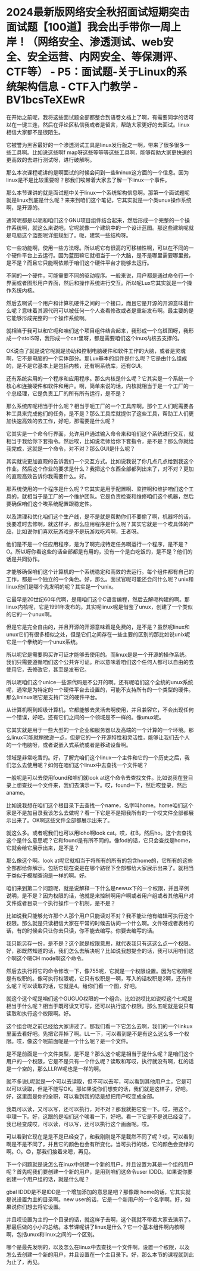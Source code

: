 # 2024最新版网络安全秋招面试短期突击面试题【100道】我会出手带你一周上岸！（网络安全、渗透测试、web安全、安全运营、内网安全、等保测评、CTF等） - P5：面试题-关于Linux的系统架构信息 - CTF入门教学 - BV1bcsTeXEwR

在开始之前呢，我将这些面试题全部都整合到语卷文档上了啊，有需要同学的话可以在一键三连，然后在评论区私信我或者是留言，帮助大家更好的去面试。linux相信大家都不是很陌生。

它被誉为黑客最好的一个渗透测试工具是linux发行版之一啊，带来了很多很多一些工具啊。比如说这些啊f map呀这些等等等这些工具啊，能够帮助大家更快速的更高效的去进行测试呀，进行破解啊。

那么本次课程呢讲的是啊面试的时候会问到一些lininux这方面的一个信息。因为linux是不是比较重要呀？那我们唉带着大家去了解一下linux一个事件。

那么本节课讲的就是面试题中关于linux一个系统架构信息啊。那第一个面试题呢就是linux到底是什么呢？来来到咱们这个笔记，它其实就是一个类unux操作系统啊，是开源的。

通常呢都是以呃和咱们这个GNU项目组件结合起来，然后形成一个完整的一个操作系统啊，就这么来说吧，它呢就像一个建筑中的一个设计蓝图。那这些建筑呢就是电脑这个蓝图呢详细规划了。呃，建筑一些结构呀。

它一些功能啊，使用一些方法呀。所以呢它有很高的可移植性啊，可以在不同的一个硬件平台上去运行。因为蓝图嘛它就相当于一个大脑，是不是哪里需要哪里搬，是不是？而且它只能啊依赖于咱们这个硬件平台才能够去运行。

不同的一个硬件，可能需要不同的驱动程序。一般来说，用户都是通过命令行一个界面或者图形用户界面，然后和操作系统进行交互。所以呢Lux它其实就是一个操作系统内核。

然后去啊试一个用户和计算机硬件之间的一个接口，而且它是开源的开源意味着什么呢？意味着其源代码可以被任何一个人查看修改或者是重新发布啊。最主要的是它能够形成完整的一个操作系统啊。

就相当于我可以和它呃和咱们这个项目组件结合起来，我形成一个乌斑图呀，我形成一个stoIS呀，我形成一个car里呀，都是需要咱们这个inux内核去支撑的。

OK说白了就是说它呢就是协助和控制电脑硬件和软件工作的大脑，或者是灵魂啊，它不是电脑的一个实体部分。那Lux基本的组件是什么呢？它是由什么组成的，是不是它基本上是包括内核，还有啊系统库，还有GUI。

还有系统实用的一个程序和应用程序。那么内核是什么呢？它其实是一个系统一个核心和连接硬件和软件和用户。啊，简单来说的话，内核就相当于是一个工厂的一个总经理，它是负责工厂的所有所有运行，是不是？

那么系统库呢相当于什么呢？相当于呃工厂的一个工具库啊，那个工人们呢需要各种工具来完成他们的任务，是不是？那么工具库就提供了这些工具，帮助工人们更加快速高效的去工作，好吧，那需要是什么呢？

它其实是一个命令行界面，允许用户通过输入命令来和咱们这个系统进行交互，就相当于我给你下套指令。然后唉，比如说老师给你下套指令，是不是？那么你就给我完成，这就是一个命令，对不对？那么GUI是什么呢？

其实就说更加直观的告诉我们一个交互方式。比如说我说了你几点几点给到我这个作业。然后这个作业的要求是什么？我把这个东西全部都列出来了，对不对？更加的直观高效告诉你我需要什么。好。

那系统使用的一个程序是什么呢？它其实是用于配置啊、监控啊和维护咱们这个工具的，就相当于是工厂的一个维护团队。它是负责检查和维修咱们这个机器，然后要确保咱们这个唉系统配置跟稳定性。

以及清理和优化咱们这个生产线，是不是就是帮助你们不要偷了啊，机器坏的话，我要准时去修啊，就这样子，那么应用程序是什么呢？其实它就是一个唉具体的产品，比如说你们喜欢玩游戏是不是玩游戏吃鸡啊，王者呀。

他们是不是一个任应用程序，是为了啊完成特定任务啊运行一个程序，是不是？O。所以呀你看这些的话全部都是有用的，没有一个是白吃饭的，是不是？他们的话是共同协作。

才能够确保咱们这个计算机的一个系统稳定和高效的去运行。每个组件都有自己的工作，都是一个独立的一个角色。好，那么。面试官呢可能还会问什么呢？unix和linux他们是哪个先发明的呢？其实是一个unix。

它最早是20世纪60年代啊，是用咱们这个C语言编程，然后去解呃构建的啊。那linux内核呢，它是1991年发布的。其实呢linux呢是借鉴了unux，创建了一个类似的它的一个unux啊。

但是它是完全自由的，并且开源的开源意味着是免费的，是不是？虽然呢linux和unux它们有很多相似之处，但是它们之间存在一些主要的区别的那比如说unix呢它是一个拳统的一个unux系统。

所以呢它是需要购买许可证才能够去使用的。而linux是是一个开源的操作系统。我们只需要遵循咱们这个公共许可证。所以意味着咱们这个任何人都可以自由的去使用它，去修改它，甚至是发布它。

所以呢咱们这个unice一些源代码是不公开的啊。还有呢咱们这个全统的unux系统呢，通常是为特定的一个硬件平台去设置的，可能不支持所有的一个类型的硬件。那么lininux呢它是支持广泛的硬件平台。

从计算机啊到超级计算机，它都能够去灵活去啊使用，并且兼容它，不会出现任何一个错误，好吧。还有它们之间的一个领域是不一样的。像unux呢。

它其实就是用于一些大型的一个企业和服务器以及高端的一个计算的一个环境。那么linux可能就稍微逊一点，但是它的一个开源特性和灵活性，能够让我们去个人的一个电脑呀，或者说嵌入式系统或者是移动设备啊。

领域是非常吃香的。好，了解完咱们这个linux一个主件和它的一个历史之后，我们怎么去使用呢？如何在咱们这个linux中去查找一个文件呢？

一般呢是可以去使用found和咱们就look at这个命令去查找文件。比如说我在登目录上想查找一个文件来，我们去演示一下。哎，found一下，然后哎登录，然后aname。

比如说我想在咱们这个根目录下去查找一个name，名字叫home。home咱们这个家是不是加目录我该怎么去做呢？看一下它是不是把我所有的一个哎文件全部都展示出来了。OK啊这些文件全部都展示出来了。

就这么多。或者呢我们也可以用loho啊look cat。哎，杠B，然后ho。这个去查找这个是什么意思呢？它和found是有所不同的。像fod的话，它只会查找是home，它就会给它展示出来，是不是？

那么像这个啊。look at呢它就相当于将所有的所有的包含home的，它所有的这些全部都给你解示。包括它现在说是在哪个路径下全部都给大家展示出来了。就相当于类似于模糊查询是一样的啊。好。

咱们来到第二个问题呢，就是说解释一下什么是newux下的一个权限，并且举例说明，是不是？因为权限的话，他就是来控制啊用户啊或者用户组或者其他用户对文件或者目录一个执行操作一个机制，是不是？

比如说我只能够允许那个人那个用户只能读对不对？我不能让他有编辑可执行这个权限。那么就是只读相信大家在平常的时候去访问一个什么啊。文件呀或者表格的话，有的时候会只让你去只读，你不能去编写。你要去编写的话。

我只能另存一份，是不是？这个就是权限意思，就代表我只有这这么点一个权限。好，那既然知道的话，我们怎么去解决呢？比如说我想提全的话，我可以用咱们这个啊这个嗯CH mode啊这个命令。

然后去执行将它的命令修改一下，像755呢，它就是一个权限设置。因为它权限呢是有权职的。像可执行权限呢，它只有权职是一啊，写入的话权职是2啊，还有什么呢？可以读取的话，它就是4。给你们看一个图，好吧。

就这个这个呢是咱们这个GUGUO权限的一个组合。比如说哎比如说哎这个七呢是相当于什么呢？相当于既可读又可写，还可以执行这个权限。那么五呢就是说只有读取和执行这个权限啊。好。

这个组合呢之前已经给大家讲过了。那我们看一下它怎么去啊，我们的一个linkux里面去看好吧。先把它弄掉了啊。LL一下，可以看到是不是有这么这么多一个权限。哎，像这个呢前面呢是一个什么呢？是一个文件。

是不是前面是一个文件类型，是不是？那么这个呢是相当于是什么呢？是咱们这个用户的一个权限，它是不是只有一个什么呢？读取和写哎，执行就没有啊，杠的话是一个空的，那么LLRW呢也是一样的啊。

就不多说L呢就是一个可以去读取，但不可以去写，可以看到其他用户主，它是可以可以读取，但是不能写OK。那如果说你们想变的话，我们就是这样子，好吧。好，这里面是你的全职，可以看到我的话是想把用户哎变成全部。

我既可以读，又可以写，还可以执行，对不对？那我就把它变一下。哎，把这个。申理一下。好，这跟的是咱们这个唉看一下，好吧。看一下它是不是说已经变了，我已经变成哎，可以读，可以写，还可以执行这个画面呢。哎。

可以看到它现在是是不是已经变了，和我刚刚是不是截然不同了呢？哎，可以看到啊是不是不同了，并且它的颜色也会有所变化。当可执行的话，它的颜色会变绿的啊。O。😊，那我们接着来嗯，再见。

下一个问题就是说怎么在inux中创建一个新的用户，并且设置为其是一个组的用户呢？首先呢我们要创建一个新的用户，是用到咱们这命令user IDDD。如果说你要创建一个用户组的话，就是什么呢？

gbal IDDD是不是IDD是一个增加添加的意思是吧？那像跟 home的话，它其实就是说设置为主的目录啊。new user的话，它是一个新用户的一个名字啊。好，如果说你们想去将它设置。

并且哎设置为主的一个目录的话，就这样子去啊，这个我就不带着大家去演示了。那最后做的小小的总结。本节课呢讲了linux是什么？它一个基本组件啊内核啊啊，包括unux和linux之间的一个区别。

哪个是最先发明的，以及怎么在linux中去查找一个文件啊，设置一个权限，以及怎么去创建一个新的用户，并且设置在一个主目录下。好，那么本节的课程就到此为止了，再见。

